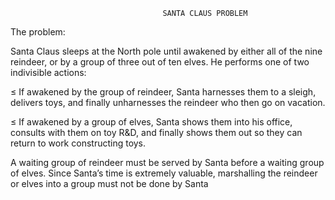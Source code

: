                                       
                                      SANTA CLAUS PROBLEM
                                      
                                      
The problem:

Santa Claus sleeps at the North pole until awakened by either all
of the nine reindeer, or by a group of three out of ten elves. He
performs one of two indivisible actions:

   ≤ If awakened by the group of reindeer, Santa harnesses them to
a sleigh, delivers toys, and finally unharnesses the reindeer who
then go on vacation.

   ≤ If awakened by a group of elves, Santa shows them into his
office, consults with them on toy R&D, and finally shows them
out so they can return to work constructing toys.

   A waiting group of reindeer must be served by Santa before a waiting
group of elves. Since Santa’s time is extremely valuable, marshalling
the reindeer or elves into a group must not be done by Santa
